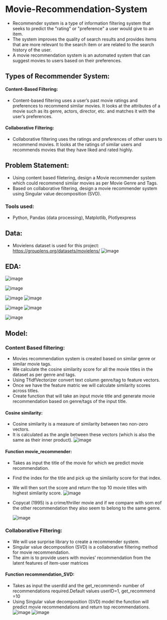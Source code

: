 # Movie-Recommendation-System
 - Recommender system is a type of information filtering system that seeks to predict the "rating" or "preference" a user would give to an item.
 - The system improves the quality of search results and provides items that are more relevant to the search item or are related to the search history of the user.
 - A movie recommendation system is an automated system that can suggest movies to users based on their preferences.
 
## Types of Recommender System:
#### Content-Based Filtering:
- Content-based filtering uses a user’s past movie ratings and preferences to recommend similar movies. It looks at the attributes of a movie such as its genre, actors, director, etc. and matches it with the user’s preferences.

#### Collaborative Filtering:
- Collaborative filtering uses the ratings and preferences of other users to recommend movies. It looks at the ratings of similar users and recommends movies that they have liked and rated highly.

## Problem Statement:
- Using content based filetering, design a Movie recommender system which could recommend similar movies as per Movie Genre and Tags.
- Based on collaborative filtering, design a movie recommender system using Singular value decomposition (SVD).

### Tools used:
- Python, Pandas (data processing), Matplotlib, Plotlyexpress

## Data:
- Movielens dataset is used for this project: https://grouplens.org/datasets/movielens/
 ![image](https://user-images.githubusercontent.com/103464406/217036341-043b629e-bb7e-4ff6-adb2-0cae0b60b5c2.png)

## EDA:
 ![image](https://user-images.githubusercontent.com/103464406/217096812-44da4bbe-82fb-4b43-9209-2b7f5d081e80.png)

 ![image](https://user-images.githubusercontent.com/103464406/217096839-8238de6d-f32a-4a28-a194-6fea85052c3b.png)
 
 ![image](https://user-images.githubusercontent.com/103464406/217096901-cb5bb7a6-e31c-45be-bd37-c7064e91289c.png)
 ![image](https://user-images.githubusercontent.com/103464406/217096994-c9e587e1-ed5a-4a79-91d7-e52030c25cf6.png)

 ![image](https://user-images.githubusercontent.com/103464406/217096957-502c3873-3331-4358-a66c-2061ac5d2135.png)
 ![image](https://user-images.githubusercontent.com/103464406/217097010-c5cc6f23-1a49-4078-b326-e05808eedbbb.png)
 
 ![image](https://user-images.githubusercontent.com/103464406/217097056-a35051df-b448-49a7-a17d-80249af3d04f.png)

 
## Model:
### Content Based filtering:
- Movies recommendation system is created based on similar genre or similar movie tags.
- We calculate the cosine similarity score for all the movie titles in the dataset as per genre and tags.
- Using TfidfVectorizer convert text column genre/tag  to feature vectors.
- Once we have the feature matric we will calculate similarity scores across titles.
- Create function that will take an input movie title and generate movie recommendation based on genre/tags of the input title.
#### Cosine similarity:
- Cosine similarity is a measure of similarity between two non-zero vectors. 
- It is calculated as the angle between these vectors (which is also the same as their inner product).
 ![image](https://user-images.githubusercontent.com/103464406/217038040-4492c00d-5503-4069-a301-7e5366543bf2.png)

#### Function movie_recommender:
- Takes as input the title of the movie for which we predict movie recommendation.
- Find the index for the title and pick up the similarity score for that index.
- We will then sort the score and return the top 10 movie titles with highest similarity score.
  ![image](https://user-images.githubusercontent.com/103464406/217041694-02e5d2c0-0248-4422-9001-e1fc8bdeb801.png)

- Copycat (1995)	is a crime/thriller movie and if we compare with som eof the other recommendation they also seem to belong to the same genre.

  ![image](https://user-images.githubusercontent.com/103464406/217041099-1b6836d4-8fe9-46bd-b4a4-faf7d6b935b4.png)



### Collaborative Filtering:
- We will use surprise library to create a recommender system.
- Singular value decomposition (SVD) is a collaborative filtering method for movie recommendation. 
- The aim is to provide users with movies’ recommendation from the latent features of item-user matrices

#### Function recommendation_SVD:
- Takes as input the userdId and the get_recommend> number of recommendations required.Default values userID=1, get_recommend =10
- Using Singular value decomposition (SVD) model the function will predict movie recommendations and return top recommendations.
 ![image](https://user-images.githubusercontent.com/103464406/217043062-40688304-686f-48a6-bf54-4604ce75cafa.png)
 ![image](https://user-images.githubusercontent.com/103464406/217043186-3c02865a-8bfb-4bca-b3c1-17be08a5f007.png)
